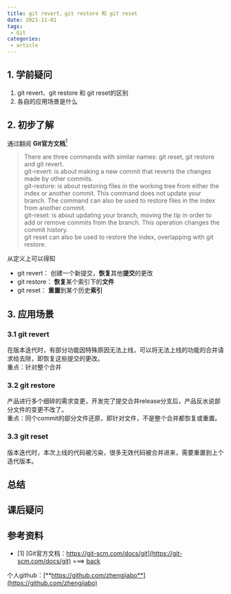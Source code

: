 ```yaml
---
title: git revert、git restore 和 git reset
date: 2021-11-01
tags:
 - Git     
categories: 
 - article
---
```


## 1. 学前疑问
1. git revert、git restore 和 git reset的区别
2. 各自的应用场景是什么





## 2. 初步了解
通过翻阅 **Git官方文档**[<sup id="$1">1</sup>](#1)    
>There are three commands with similar names: git reset, git restore and git revert.       
git-revert: is about making a new commit that reverts the changes made by other commits.    
git-restore: is about restoring files in the working tree from either the index or another commit. This command does not update your branch. The command can also be used to restore files in the index from another commit.    
git-reset: is about updating your branch, moving the tip in order to add or remove commits from the branch. This operation changes the commit history.    
git reset can also be used to restore the index, overlapping with git restore.
  
从定义上可以得知
- git revert：  创建一个新提交，**恢复**其他**提交**的更改
- git restore： **恢复**某个索引下的**文件**
- git reset：   **重置**到某个历史**索引**


## 3. 应用场景
### 3.1 git revert
在版本迭代时，有部分功能因特殊原因无法上线，可以将无法上线的功能的合并请求给去除，即恢复这些提交的更改。    
重点：针对整个合并


### 3.2 git restore
产品进行多个细碎的需求变更，开发完了提交合并release分支后，产品反水说部分文件的变更不改了。    
重点：同个commit的部分文件还原，即针对文件，不是整个合并都恢复或重置。


### 3.3 git reset
版本迭代时，本次上线的代码被污染，很多无效代码被合并进来，需要重置到上个迭代版本。



## 总结






## 课后疑问





## 参考资料
- <span id="1"></span>[1] [Git官方文档：https://git-scm.com/docs/git](https://git-scm.com/docs/git) ===> [back](#$1)



个人github：[**https://github.com/zhengjiabo**](https://github.com/zhengjiabo) 